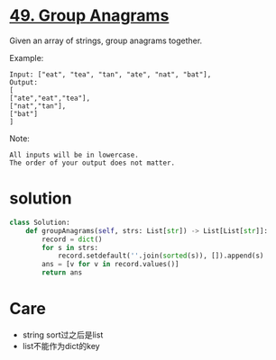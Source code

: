 # [49. Group Anagrams](https://leetcode.com/problems/group-anagrams/)

Given an array of strings, group anagrams together.

Example:

    Input: ["eat", "tea", "tan", "ate", "nat", "bat"],
    Output:
    [
    ["ate","eat","tea"],
    ["nat","tan"],
    ["bat"]
    ]
Note:

    All inputs will be in lowercase.
    The order of your output does not matter.

# solution
```python
class Solution:
    def groupAnagrams(self, strs: List[str]) -> List[List[str]]:
        record = dict()
        for s in strs:
            record.setdefault(''.join(sorted(s)), []).append(s)
        ans = [v for v in record.values()]
        return ans
```

# Care
- string sort过之后是list
- list不能作为dict的key